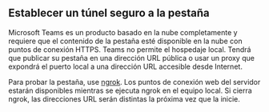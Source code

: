 ## <a name="establish-a-secure-tunnel-to-your-tab"></a>Establecer un túnel seguro a la pestaña

Microsoft Teams es un producto basado en la nube completamente y requiere que el contenido de la pestaña esté disponible en la nube con puntos de conexión HTTPS. Teams no permite el hospedaje local. Tendrá que publicar su pestaña en una dirección URL pública o usar un proxy que expondrá el puerto local a una dirección URL accesible desde Internet.

Para probar la pestaña, use [ngrok](https://ngrok.com/docs). Los puntos de conexión web del servidor estarán disponibles mientras se ejecuta ngrok en el equipo local. Si cierra ngrok, las direcciones URL serán distintas la próxima vez que la inicie.